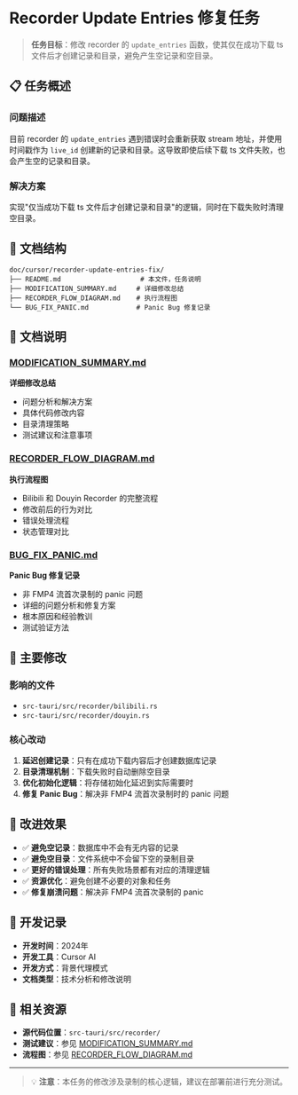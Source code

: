 # Recorder Update Entries 修复任务

> **任务目标**：修改 recorder 的 `update_entries` 函数，使其仅在成功下载 ts 文件后才创建记录和目录，避免产生空记录和空目录。

## 📋 任务概述

### 问题描述
目前 recorder 的 `update_entries` 遇到错误时会重新获取 stream 地址，并使用时间戳作为 `live_id` 创建新的记录和目录。这导致即使后续下载 ts 文件失败，也会产生空的记录和目录。

### 解决方案
实现"仅当成功下载 ts 文件后才创建记录和目录"的逻辑，同时在下载失败时清理空目录。

## 📁 文档结构

```
doc/cursor/recorder-update-entries-fix/
├── README.md                    # 本文件，任务说明
├── MODIFICATION_SUMMARY.md     # 详细修改总结
├── RECORDER_FLOW_DIAGRAM.md    # 执行流程图
└── BUG_FIX_PANIC.md            # Panic Bug 修复记录
```

## 📄 文档说明

### [MODIFICATION_SUMMARY.md](./MODIFICATION_SUMMARY.md)
**详细修改总结**
- 问题分析和解决方案
- 具体代码修改内容
- 目录清理策略
- 测试建议和注意事项

### [RECORDER_FLOW_DIAGRAM.md](./RECORDER_FLOW_DIAGRAM.md)
**执行流程图**
- Bilibili 和 Douyin Recorder 的完整流程
- 修改前后的行为对比
- 错误处理流程
- 状态管理对比

### [BUG_FIX_PANIC.md](./BUG_FIX_PANIC.md)
**Panic Bug 修复记录**
- 非 FMP4 流首次录制的 panic 问题
- 详细的问题分析和修复方案
- 根本原因和经验教训
- 测试验证方法

## 🔧 主要修改

### 影响的文件
- `src-tauri/src/recorder/bilibili.rs`
- `src-tauri/src/recorder/douyin.rs`

### 核心改动
1. **延迟创建记录**：只有在成功下载内容后才创建数据库记录
2. **目录清理机制**：下载失败时自动删除空目录
3. **优化初始化逻辑**：将存储初始化延迟到实际需要时
4. **修复 Panic Bug**：解决非 FMP4 流首次录制时的 panic 问题

## 🎯 改进效果

- ✅ **避免空记录**：数据库中不会有无内容的记录
- ✅ **避免空目录**：文件系统中不会留下空的录制目录
- ✅ **更好的错误处理**：所有失败场景都有对应的清理逻辑
- ✅ **资源优化**：避免创建不必要的对象和任务
- ✅ **修复崩溃问题**：解决非 FMP4 流首次录制的 panic

## 📝 开发记录

- **开发时间**：2024年
- **开发工具**：Cursor AI
- **开发方式**：背景代理模式
- **文档类型**：技术分析和修改说明

## 🔗 相关资源

- **源代码位置**：`src-tauri/src/recorder/`
- **测试建议**：参见 [MODIFICATION_SUMMARY.md](./MODIFICATION_SUMMARY.md#测试建议)
- **流程图**：参见 [RECORDER_FLOW_DIAGRAM.md](./RECORDER_FLOW_DIAGRAM.md)

---

> 💡 **注意**：本任务的修改涉及录制的核心逻辑，建议在部署前进行充分测试。
